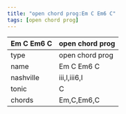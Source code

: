```yaml
---
title: "open chord prog:Em C Em6 C"
tags: [open chord prog]
---
```


|Em C Em6 C|open chord prog|
|---|---|
|type|open chord prog|
|name|Em C Em6 C|
|nashville|iii,I,iii6,I|
|tonic|C|
|chords|Em,C,Em6,C|


